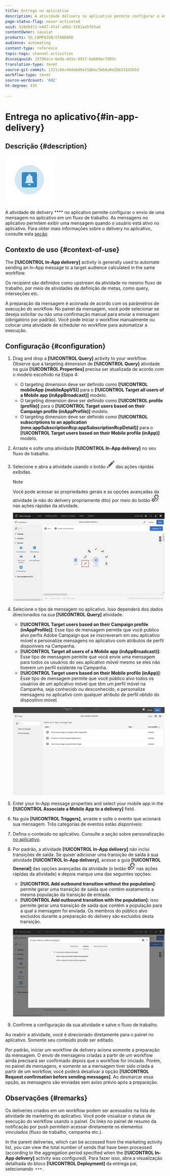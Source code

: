 ```yaml
---
title: Entrega no aplicativo
description: A atividade delivery no aplicativo permite configurar o envio de uma mensagem no aplicativo em um fluxo de trabalho.
page-status-flag: never-activated
uuid: 528d9472-e447-47af-a6b2-3181aa5fb5ad
contentOwner: sauviat
products: SG_CAMPAIGN/STANDARD
audience: automating
content-type: reference
topic-tags: channel-activities
discoiquuid: 19796aca-6e9e-4d3a-8917-ba660ec7993c
translation-type: tm+mt
source-git-commit: 1321c84c49de6d9a318bbc5bb8a0e28b332d2b5d
workflow-type: tm+mt
source-wordcount: '692'
ht-degree: 43%

---
```



# Entrega no aplicativo{#in-app-delivery}

## Descrição {#description}

![](assets/wkf_in_app_1.png)

A atividade de delivery **** no aplicativo permite configurar o envio de uma mensagem no aplicativo em um fluxo de trabalho. As mensagens no aplicativo permitem exibir uma mensagem quando o usuário está ativo no aplicativo. Para obter mais informações sobre o delivery no aplicativo, consulte esta [seção](../../channels/using/about-in-app-messaging.md).

## Contexto de uso {#context-of-use}

The **[!UICONTROL In-App delivery]** activity is generally used to automate sending an In-App message to a target audience calculated in the same workflow.

Os recipient são definidos como upstream da atividade no mesmo fluxo de trabalho, por meio de atividades de definição de metas, como query, interseções etc.

A preparação da mensagem é acionada de acordo com os parâmetros de execução do workflow. No painel da mensagem, você pode selecionar se deseja solicitar ou não uma confirmação manual para enviar a mensagem (obrigatório por padrão). Você pode iniciar o workflow manualmente ou colocar uma atividade de scheduler no workflow para automatizar a execução.

## Configuração {#configuration}

1. Drag and drop a **[!UICONTROL Query]** activity to your workflow. Observe que a targeting dimension de **[!UICONTROL Query]** atividade na guia **[!UICONTROL Properties]** precisa ser atualizada de acordo com o modelo escolhido na Etapa 4:

   * O targeting dimension deve ser definido como **[!UICONTROL mobileApp (mobileAppV5)]** para o **[!UICONTROL Target all users of a Mobile app (inAppBroadcast)]** modelo.
   * O targeting dimension deve ser definido como **[!UICONTROL profile (profile)]** para o **[!UICONTROL Target users based on their Campaign profile (inAppProfile)]** modelo.
   * O targeting dimension deve ser definido como **[!UICONTROL subscriptions to an application (nms:appSubscriptionRcp:appSubscriptionRcpDetail)]** para o **[!UICONTROL Target users based on their Mobile profile (inApp)]** modelo.

1. Arraste e solte uma atividade **[!UICONTROL In-App delivery]** no seu fluxo de trabalho.
1. Selecione e abra a atividade usando o botão ![](assets/edit_darkgrey-24px.png) das ações rápidas exibidas.

   >[!NOTE]
   >
   >Você pode acessar as propriedades gerais e as opções avançadas da atividade (e não do delivery propriamente dito) por meio do botão ![](assets/dlv_activity_params-24px.png) nas ações rápidas da atividade.

   ![](assets/wkf_in_app_3.png)

1. Selecione o tipo de mensagem no aplicativo. Isso dependerá dos dados direcionados na sua **[!UICONTROL Query]** atividade.

   * **[!UICONTROL Target users based on their Campaign profile (inAppProfile)]**: Esse tipo de mensagem permite que você público alvo perfis Adobe Campaign que se inscreveram em seu aplicativo móvel e personalize mensagens no aplicativo com atributos de perfil disponíveis na Campanha.
   * **[!UICONTROL Target all users of a Mobile app (inAppBroadcast)]**: Esse tipo de mensagem permite que você envie uma mensagem para todos os usuários do seu aplicativo móvel mesmo se eles não tiverem um perfil existente na Campanha.
   * **[!UICONTROL Target users based on their Mobile profile (inApp)]**: Esse tipo de mensagem permite que você público alvo todos os usuários de um aplicativo móvel que têm um perfil móvel na Campanha, seja conhecido ou desconhecido, e personalize mensagens no aplicativo com qualquer atributo de perfil obtido do dispositivo móvel.

   ![](assets/wkf_in_app_4.png)

1. Enter your In-App message properties and select your mobile app in the **[!UICONTROL Associate a Mobile App to a delivery]** field.
1. Na guia **[!UICONTROL Triggers]**, arraste e solte o evento que acionará sua mensagem. Três categorias de eventos estão disponíveis:
1. Defina o conteúdo no aplicativo. Consulte a seção sobre personalização [no aplicativo](../../channels/using/customizing-an-in-app-message.md).
1. Por padrão, a atividade **[!UICONTROL In-App delivery]** não inclui transições de saída. Se quiser adicionar uma transição de saída à sua atividade **[!UICONTROL In-App delivery]**, acesse a guia **[!UICONTROL General]** das opções avançadas da atividade (o botão ![](assets/dlv_activity_params-24px.png) nas ações rápidas da atividade) e depois marque uma das seguintes opções:

   * **[!UICONTROL Add outbound transition without the population]**: permite gerar uma transição de saída que contém exatamente a mesma população da transição de entrada.
   * **[!UICONTROL Add outbound transition with the population]**: isso permite gerar uma transição de saída que contém a população para a qual a mensagem foi enviada. Os membros do público alvo excluídos durante a preparação do delivery são excluídos desta transição.

   ![](assets/wkf_in_app_5.png)

1. Confirme a configuração da sua atividade e salve o fluxo de trabalho.

Ao reabrir a atividade, você é direcionado diretamente para o painel no aplicativo. Somente seu conteúdo pode ser editado.

Por padrão, iniciar um workflow de delivery aciona somente a preparação da mensagem. O envio de mensagens criadas a partir de um workflow ainda precisará ser confirmado depois que o workflow for iniciado. Porém, no painel de mensagens, e somente se a mensagem tiver sido criada a partir de um workflow, você poderá desativar a opção **[!UICONTROL Request confirmation before sending messages]**. Ao desmarcar essa opção, as mensagens são enviadas sem aviso prévio após a preparação.

## Observações {#remarks}

Os deliveries criados em um workflow podem ser acessados na lista de atividade de marketing do aplicativo. Você pode visualizar o status de execução do workflow usando o painel. Os links no painel de resumo da notificação por push permitem acessar diretamente os elementos vinculados (fluxo de trabalho, campanha etc.).

In the parent deliveries, which can be accessed from the marketing activity list, you can view the total number of sends that have been processed (according to the aggregation period specified when the **[!UICONTROL In-App delivery]** activity was configured). Para fazer isso, abra a visualização detalhada do bloco **[!UICONTROL Deployment]** da entrega pai, selecionando ![](assets/wkf_dlv_detail_button.png).
